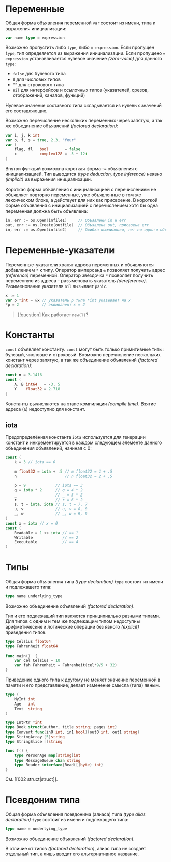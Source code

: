 # Переменные
Общая форма объявления переменной `var` состоит из имени, типа и выражения инициализации:
```go
var name type = expression
```

Возможно пропустить либо `type`, либо `= expression`.
Если пропущен `type`, тип определяется из выражения инициализации.
Если пропущено `= expression` устанавливается нулевое значение *(zero-value)* для данного `type`:
- `false` для булевого типа
- `0` для числовых типов
- `“”` для строкового типа
- `nil` для интерфейсов и ссылочных типов (указателей, срезов, отображений, каналов, функций)

Нулевое значение составного типа складывается из нулевых значений его составляющих.

Возможно перечисление нескольких переменных через запятую, а так же объединение объявлений *(factored declaration)*:
```go
var i, j, k int
var b, f, s = true, 2.3, "four"
var (
	flag, fl   bool       = false
	x          complex128 = -5 + 12i
)
```

Внутри функций возможна короткая форма `:=` объявления с инициализацией. Тип выводится *(type deduction, type inference)* неявно *(implicit)* из выражения инициализации.

Короткая форма объявления с инициализацией с перечислением не объявляет повторно переменные, уже объявленные в том же лексическом блоке, а действует для них как присвоение. В короткой форме объявления с инициализацией с перечислением хотя бы одна переменная должна быть объявлена:
```go
in, err := os.Open(infile1)     // Объявлены in и err
out, err := os.Create(outfile)  // Объявлена out, присвоена err
in, err := os.Open(infile2)     // Ошибка компиляции, нет ни одного объявления
```
# Переменные-указатели
Переменные-указатели хранят адреса переменных и объявляются добавлением `*` к типу.
Оператор амперсанд `&` позволяет получить адрес *(reference)* переменной.
Оператор звёздочка `*` позволяет получить переменную из адреса - разыменовать указатель *(dereference)*. Разыменование указателя `nil` вызывает `panic`.

```go
x := 1
var p *int = &x // указатель p типа *int указывает на x  
*p = 2          // эквивалент x = 2
```

>[!question]
>Как работает `new(T)`?
# Константы
`const` объявляет константу.
`const` могут быть только примитивные типы: булевый, числовые и строковый.
Возможно перечисление нескольких констант через запятую, а так же объединение объявлений *(factored declaration)*:
```go
const π = 3.1416
const (
	A, B int64   = -3, 5
	Y    float32 = 2.718
)
```
Константы вычисляются на этапе компиляции *(compile time)*.
Взятие адреса (`&`) недоступно для констант.
## iota
Предопределённая константа `iota` используется для генерации констант и инкрементируется в каждом следующем элементе данного объединения объявлений, начиная с 0:
```go
const (
	k = 3 // iota == 0

	m float32 = iota + .5 // m float32 = 1 + .5
	n                     // n float32 = 2 + .5

	p = 9             // iota == 3
	q = iota * 2      // q = 4 * 2
	_                 // _ = 5 * 2
	r                 // r = 6 * 2
	s, t = iota, iota // s, t = 7, 7
	u, v              // u, v = 8, 8
	_, w              // _, w = 9, 9
)
const x = iota // x = 0
const (
	Readable = 1 << iota // == 1
	Writable             // == 2
	Executable           // == 4
)
```
# Типы
Общая форма объявления типа *(type declaration)* `type` состоит из имени и подлежащего типа:
```go
type name underlying_type
```

Возможно объединение объявлений *(factored declaration)*.

Тип и его подлежащий тип являются принципиально разными типами. Для типов с одним и тем же подлежащим типом недоступны арифметические и логические операции без явного *(explicit)* приведения типов.
```go
type Celsius float64  
type Fahrenheit float64  
  
func main()  {  
    var cel Celsius = 10
    var fah Fahrenheit = Fahrenheit(cel*9/5 + 32)
}
```

Приведение одного типа к другому не меняет значение переменной в памяти и его представление; делает изменение смысла (типа) явным.

```go
type (
	MyInt int
	Age   int
	Text  string
)

type IntPtr *int
type Book struct{author, title string; pages int}
type Convert func(in0 int, in1 bool)(out0 int, out1 string)
type StringArray [5]string
type StringSlice []string

func f() {
	type PersonAge map[string]int
	type MessageQueue chan string
	type Reader interface{Read([]byte) int}
}
```

См. [[002 struct|struct]].
# Псевдоним типа
Общая форма объявления псевдонима (алиаса) типа *(type alias declaration)* `type` состоит из имени и подлежащего типа:
```go
type name = underlying_type
```

Возможно объединение объявлений *(factored declaration*).

В отличие от типов *(factored declaration)*, алиас типа не создаёт отдельный тип, а лишь вводит его альтернативное название.